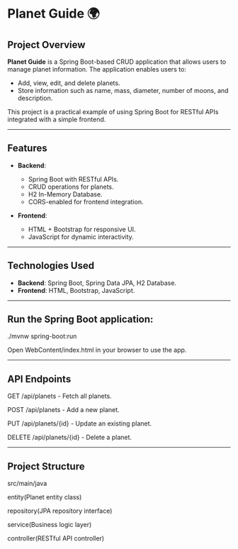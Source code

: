 # Planet Guide 🌍

## Project Overview
**Planet Guide** is a Spring Boot-based CRUD application that allows users to manage planet information. The application enables users to:
- Add, view, edit, and delete planets.
- Store information such as name, mass, diameter, number of moons, and description.

This project is a practical example of using Spring Boot for RESTful APIs integrated with a simple frontend.

---

## Features
- **Backend**:
  - Spring Boot with RESTful APIs.
  - CRUD operations for planets.
  - H2 In-Memory Database.
  - CORS-enabled for frontend integration.

- **Frontend**:
  - HTML + Bootstrap for responsive UI.
  - JavaScript for dynamic interactivity.

---

## Technologies Used
- **Backend**: Spring Boot, Spring Data JPA, H2 Database.
- **Frontend**: HTML, Bootstrap, JavaScript.

---

## Run the Spring Boot application:

./mvnw spring-boot:run

Open WebContent/index.html in your browser to use the app.

---

## API Endpoints

GET /api/planets - Fetch all planets.

POST /api/planets - Add a new planet.

PUT /api/planets/{id} - Update an existing planet.

DELETE /api/planets/{id} - Delete a planet.

---

## Project Structure

src/main/java

entity(Planet entity class)
 
repository(JPA repository interface)
 
service(Business logic layer)
 
controller(RESTful API controller)



